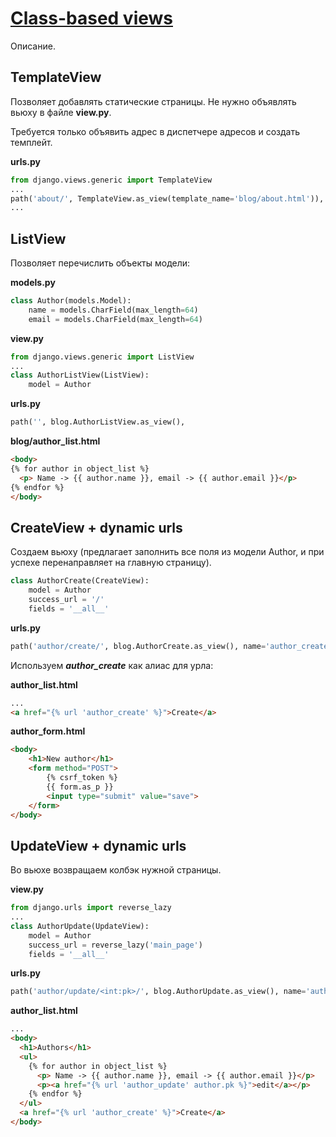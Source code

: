 # [Class-based views](https://docs.djangoproject.com/en/3.2/topics/class-based-views/)
Описание.
## TemplateView
Позволяет добавлять статические страницы. Не нужно объявлять вьюху в файле **view.py**.

Требуется только объявить адрес в диспетчере адресов и создать темплейт.

**urls.py**
```python
from django.views.generic import TemplateView
...
path('about/', TemplateView.as_view(template_name='blog/about.html')),
...
```
## ListView
Позволяет перечислить объекты модели:

**models.py**
```python
class Author(models.Model):
    name = models.CharField(max_length=64)
    email = models.CharField(max_length=64)
```

**view.py**
```python
from django.views.generic import ListView
...
class AuthorListView(ListView):
    model = Author
```

**urls.py**
```python
path('', blog.AuthorListView.as_view(),
```

**blog/author_list.html**
```html
<body>
{% for author in object_list %}
  <p> Name -> {{ author.name }}, email -> {{ author.email }}</p>
{% endfor %}
</body>
```
## CreateView + dynamic urls
Создаем вьюху (предлагает заполнить все поля из модели Author, и при успехе перенаправляет на главную страницу).
```python
class AuthorCreate(CreateView):
    model = Author
    success_url = '/'
    fields = '__all__'

```
**urls.py**
```python
path('author/create/', blog.AuthorCreate.as_view(), name='author_create'),
```
Используем ***author_create*** как алиас для урла:

**author_list.html**
```html
...
<a href="{% url 'author_create' %}">Create</a>
```
**author_form.html**
```html
<body>
    <h1>New author</h1>
    <form method="POST">
        {% csrf_token %}
        {{ form.as_p }}
        <input type="submit" value="save">
    </form>
</body>
```
## UpdateView + dynamic urls
Во вьюхе возвращаем колбэк нужной страницы.

**view.py**
```python
from django.urls import reverse_lazy
...
class AuthorUpdate(UpdateView):
    model = Author
    success_url = reverse_lazy('main_page')
    fields = '__all__'
```
**urls.py**
```python
path('author/update/<int:pk>/', blog.AuthorUpdate.as_view(), name='author_update'),
```

**author_list.html**
```html
...
<body>
  <h1>Authors</h1>
  <ul>
    {% for author in object_list %}
      <p> Name -> {{ author.name }}, email -> {{ author.email }}</p>
      <p><a href="{% url 'author_update' author.pk %}">edit</a></p>
    {% endfor %}
  </ul>
  <a href="{% url 'author_create' %}">Create</a>
</body>
```
